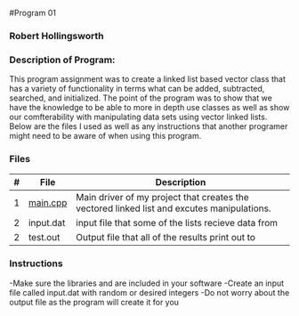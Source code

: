 #Program 01
### Robert Hollingsworth
### Description of Program:

This program assignment was to create a linked list based vector class that has a variety of functionality
in terms what can be added, subtracted, searched, and initialized. The point of the program was to show that
we have the knowledge to be able to more in depth use classes as well as show our comfterability with 
manipulating data sets using vector linked lists. Below are the files I used as well as any instructions 
that another programer might need to be aware of when using this program.

### Files


|   #   | File            | Description                                        |
| :---: | --------------- | -------------------------------------------------- |
|   1   |[ main.cpp ](https://github.com/RCHollingsworth/2143-00P-Hollingsworth/blob/main/Assignments/P01/main%20(2).cpp)       | Main driver of my project that creates the vectored linked list and excutes manipulations.      |
|   2   | input.dat       | input file that some of the lists recieve data from        |
|   2   | test.out        | Output file that all of the results print out to        |

### Instructions

-Make sure the libraries <iostream> <fstream> and <vector> are included in your software
-Create an input file called input.dat with random or desired integers 
-Do not worry about the output file as the program will create it for you
